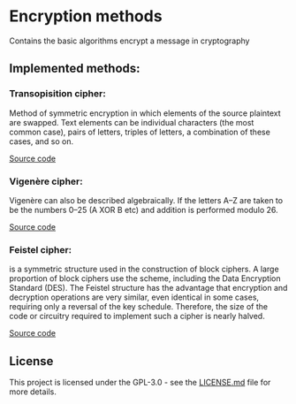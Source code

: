 # Encryption methods

Contains the basic algorithms encrypt a message in cryptography

## Implemented methods:

### Transopisition cipher:
Method of symmetric encryption in which elements of the source plaintext are swapped. Text elements can be individual characters (the most common case),
pairs of letters, triples of letters, a combination of these cases, and so on.

[Source code](https://github.com/ExcpOccured/EncryptionMethods/blob/master/EncryptionMethods/src/TranspositionCipher.cpp)

### Vigenère cipher:
Vigenère can also be described algebraically. If the letters A–Z are taken to be the numbers 0–25 (A XOR B etc) and addition is performed modulo 26.

[Source code](https://github.com/ExcpOccured/EncryptionMethods/blob/master/EncryptionMethods/src/VigenereCipher.cpp)

### Feistel cipher:

 is a symmetric structure used in the construction of block ciphers. A large proportion of block ciphers use the scheme, including the Data Encryption Standard (DES). 
 The Feistel structure has the advantage that encryption and decryption operations are very similar, even identical in some cases, requiring only a reversal of the key schedule. Therefore, the size of the code or circuitry 
  required to implement such a cipher is nearly halved.
  
  [Source code](https://github.com/ExcpOccured/EncryptionMethods/blob/master/EncryptionMethods/src/FeistelCipher.cpp)
  
  ## License
  
  This project is licensed under the GPL-3.0 - see the [LICENSE.md](LICENSE.md) file for more details.